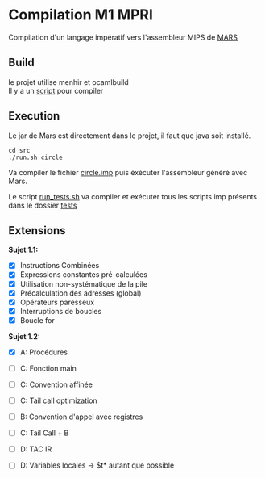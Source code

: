 # Compilation M1 MPRI

Compilation d'un langage impératif vers l'assembleur MIPS de [MARS](http://courses.missouristate.edu/KenVollmar/mars/)

## Build

le projet utilise menhir et ocamlbuild  
Il y a un [script](src/build.sh) pour compiler

## Execution

Le jar de Mars est directement dans le projet, il faut que java soit installé.

```
cd src
./run.sh circle
```
Va compiler le fichier [circle.imp](src/tests/circle.imp) puis éxécuter l'assembleur généré avec Mars.

Le script [run_tests.sh](src/run_tests.sh) va compiler et exécuter tous les scripts imp présents dans le dossier [tests](src/tests)

## Extensions
**Sujet 1.1:**
- [x] Instructions Combinées
- [x] Expressions constantes pré-calculées
- [x] Utilisation non-systématique de la pile
- [x] Précalculation des adresses (global)
- [x] Opérateurs paresseux
- [x] Interruptions de boucles
- [x] Boucle for

**Sujet 1.2:**
- [x] A: Procédures
- [ ] C: Fonction main
- [ ] C: Convention affinée
- [ ] C: Tail call optimization
- [ ] B: Convention d'appel avec registres
- [ ] C: Tail Call + B
- [ ] D: TAC IR
- [ ] D: Variables locales -> $t* autant que possible

